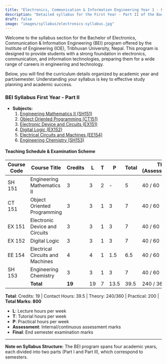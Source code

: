 ```yaml
---
title: "Electronics, Communication & Information Engineering Year 1 - Part II Syllabus | IOE, Tribhuvan University"
description: "Detailed syllabus for the First Year - Part II of the Bachelor of Electronics, Communication & Information Engineering (BEI) program at the Institute of Engineering (IOE), Tribhuvan University. Includes subjects, teaching schedule, and examination scheme."
draft: false
image: "images/syllabus/electronics-syllabus.jpg"
---
```


Welcome to the syllabus section for the Bachelor of Electronics, Communication & Information Engineering (BEI) program offered by the Institute of Engineering (IOE), Tribhuvan University, Nepal. This program is designed to provide students with a strong foundation in electronics, communication, and information technologies, preparing them for a wide range of careers in engineering and technology.

Below, you will find the curriculum details organized by academic year and part/semester. Understanding your syllabus is key to effective study planning and academic success.

### BEI Syllabus First Year - Part II

- **Subjects:**
    1. [Engineering Mathematics II (SH151)](engineering-mathematics-ii-sh-151)
    2. [Object Oriented Programming (CT151)](object-oriented-programming-ct-151)
    3. [Electronic Device and Circuits (EX151)](electronic-device-and-circuits-ex-151)
    4. [Digital Logic (EX152)](digital-logic-ex-152)
    5. [Electrical Circuits and Machines (EE154)](electrical-circuits-and-machines-ee-154)
    6. [Engineering Chemistry (SH153)](engineering-chemistry-sh-153)

#### Teaching Schedule & Examination Scheme

| Course Code | Course Title                   | Credits | L | T | P  | Total | Theory (Assessment/Final) | Practical (Assessment/Final) | Total |
|-------------|--------------------------------|---------|---|---|----|-------|--------------------------|------------------------------|-------|
| SH 151      | Engineering Mathematics II     | 3       | 3 | 2 | -  | 5     | 40 / 60                  | - / -                        | 100   |
| CT 151      | Object Oriented Programming    | 3       | 3 | 1 | 3  | 7     | 40 / 60                  | 50 / -                       | 150   |
| EX 151      | Electronic Device and Circuits | 3       | 3 | 1 | 3  | 7     | 40 / 60                  | 50 / -                       | 150   |
| EX 152      | Digital Logic                  | 3       | 3 | 1 | 3  | 7     | 40 / 60                  | 50 / -                       | 150   |
| EE 154      | Electrical Circuits and Machines| 4      | 4 | 1 |1.5 | 6.5   | 40 / 60                  | 25 / -                       | 125   |
| SH 153      | Engineering Chemistry          | 3       | 3 | 1 | 3  | 7     | 40 / 60                  | 25 / -                       | 125   |
|             | **Total**                      | **19**  |19 | 7 |13.5|39.5   | 240 / 360                | 200 / -                      | 800   |

**Total**: Credits: 19 | Contact Hours: 39.5 | Theory: 240/360 | Practical: 200 | **Total Marks: 800**

- **L**: Lecture hours per week
- **T**: Tutorial hours per week
- **P**: Practical hours per week
- **Assessment**: Internal/continuous assessment marks
- **Final**: End semester examination marks
---

**Note on Syllabus Structure:**
The BEI program spans four academic years, each divided into two parts (Part I and Part II), which correspond to semesters.